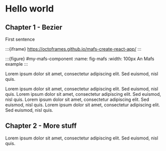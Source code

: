 # Hello world




## Chapter 1 - Bezier
First sentence

:::{iframe} https://octoframes.github.io/mafs-create-react-app/
:::

:::{figure} #my-mafs-component
:name: fig-mafs
:width: 100px
An Mafs example 
:::



Lorem ipsum dolor sit amet, consectetur adipiscing elit. Sed euismod, nisl quis.

Lorem ipsum dolor sit amet, consectetur adipiscing elit. Sed euismod, nisl quis.
Lorem ipsum dolor sit amet, consectetur adipiscing elit. Sed euismod, nisl quis.
Lorem ipsum dolor sit amet, consectetur adipiscing elit. Sed euismod, nisl quis.
Lorem ipsum dolor sit amet, consectetur adipiscing elit. Sed euismod, nisl quis. [](fig-mafs)




## Chapter 2 - More stuff

Lorem ipsum dolor sit amet, consectetur adipiscing elit. Sed euismod, nisl quis.